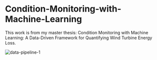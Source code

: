 # Condition-Monitoring-with-Machine-Learning
This work is from my master thesis: Condition Monitoring with Machine Learning: A Data-Driven Framework for Quantifying Wind Turbine Energy Loss.

![data-pipeline-1](https://github.com/user-attachments/assets/77e91d91-e595-4559-b885-c20199d709bd)
